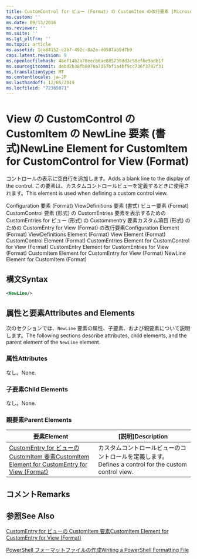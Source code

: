 ```yaml
---
title: CustomControl for ビュー (Format) の CustomItem の改行要素 |Microsoft Docs
ms.custom: ''
ms.date: 09/13/2016
ms.reviewer: ''
ms.suite: ''
ms.tgt_pltfrm: ''
ms.topic: article
ms.assetid: 1ca84152-c2b7-492c-8a2e-d0587ab9d7b9
caps.latest.revision: 9
ms.openlocfilehash: 48ef14b2a70eecb6ae885739dd3c58ef6e9adb1f
ms.sourcegitcommit: debd2b38fb8070a7357bf1a4bf9cc736f3702f31
ms.translationtype: MT
ms.contentlocale: ja-JP
ms.lasthandoff: 12/05/2019
ms.locfileid: "72365071"
---
```

# <a name="newline-element-for-customitem-for-customcontrol-for-view-format"></a><span data-ttu-id="53079-102">View の CustomControl の CustomItem の NewLine 要素 (書式)</span><span class="sxs-lookup"><span data-stu-id="53079-102">NewLine Element for CustomItem for CustomControl for View (Format)</span></span>

<span data-ttu-id="53079-103">コントロールの表示に空白行を追加します。</span><span class="sxs-lookup"><span data-stu-id="53079-103">Adds a blank line to the display of the control.</span></span> <span data-ttu-id="53079-104">この要素は、カスタムコントロールビューを定義するときに使用されます。</span><span class="sxs-lookup"><span data-stu-id="53079-104">This element is used when defining a custom control view.</span></span>

<span data-ttu-id="53079-105">Configuration 要素 (Format) ViewDefinitions 要素 (書式) ビュー要素 (Format) CustomControl 要素 (形式) の CustomEntries 要素を表示するための CustomEntries for ビュー (形式) の Custommentry 要素カスタム項目 (形式) のための CustomEntry for View (Format) の改行要素</span><span class="sxs-lookup"><span data-stu-id="53079-105">Configuration Element (Format) ViewDefinitions Element (Format) View Element (Format) CustomControl Element (Format) CustomEntries Element for CustomControl for View (Format) CustomEntry Element for CustomEntries for View (Format) CustomItem Element for CustomEntry for View (Format) NewLine Element for CustomItem (Format)</span></span>

## <a name="syntax"></a><span data-ttu-id="53079-106">構文</span><span class="sxs-lookup"><span data-stu-id="53079-106">Syntax</span></span>

```xml
<NewLine/>
```

## <a name="attributes-and-elements"></a><span data-ttu-id="53079-107">属性と要素</span><span class="sxs-lookup"><span data-stu-id="53079-107">Attributes and Elements</span></span>

<span data-ttu-id="53079-108">次のセクションでは、`NewLine` 要素の属性、子要素、および親要素について説明します。</span><span class="sxs-lookup"><span data-stu-id="53079-108">The following sections describe attributes, child elements, and the parent element of the `NewLine` element.</span></span>

### <a name="attributes"></a><span data-ttu-id="53079-109">属性</span><span class="sxs-lookup"><span data-stu-id="53079-109">Attributes</span></span>

<span data-ttu-id="53079-110">なし。</span><span class="sxs-lookup"><span data-stu-id="53079-110">None.</span></span>

### <a name="child-elements"></a><span data-ttu-id="53079-111">子要素</span><span class="sxs-lookup"><span data-stu-id="53079-111">Child Elements</span></span>

<span data-ttu-id="53079-112">なし。</span><span class="sxs-lookup"><span data-stu-id="53079-112">None.</span></span>

### <a name="parent-elements"></a><span data-ttu-id="53079-113">親要素</span><span class="sxs-lookup"><span data-stu-id="53079-113">Parent Elements</span></span>

|<span data-ttu-id="53079-114">要素</span><span class="sxs-lookup"><span data-stu-id="53079-114">Element</span></span>|<span data-ttu-id="53079-115">[説明]</span><span class="sxs-lookup"><span data-stu-id="53079-115">Description</span></span>|
|-------------|-----------------|
|[<span data-ttu-id="53079-116">CustomEntry for ビューの CustomItem 要素</span><span class="sxs-lookup"><span data-stu-id="53079-116">CustomItem Element for CustomEntry for View (Format)</span></span>](./customitem-element-for-customentry-for-customcontrol-for-view-format.md)|<span data-ttu-id="53079-117">カスタムコントロールビューのコントロールを定義します。</span><span class="sxs-lookup"><span data-stu-id="53079-117">Defines a control for the custom control view.</span></span>|

## <a name="remarks"></a><span data-ttu-id="53079-118">コメント</span><span class="sxs-lookup"><span data-stu-id="53079-118">Remarks</span></span>

## <a name="see-also"></a><span data-ttu-id="53079-119">参照</span><span class="sxs-lookup"><span data-stu-id="53079-119">See Also</span></span>

[<span data-ttu-id="53079-120">CustomEntry for ビューの CustomItem 要素</span><span class="sxs-lookup"><span data-stu-id="53079-120">CustomItem Element for CustomEntry for View (Format)</span></span>](./customitem-element-for-customentry-for-customcontrol-for-view-format.md)

[<span data-ttu-id="53079-121">PowerShell フォーマットファイルの作成</span><span class="sxs-lookup"><span data-stu-id="53079-121">Writing a PowerShell Formatting File</span></span>](./writing-a-powershell-formatting-file.md)
